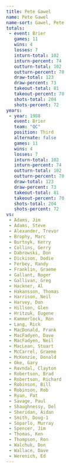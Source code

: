```yaml
---
title: Pete Gawel
name: Pete Gawel
name-sort: Gawel, Pete
totals:
 - event: Brier
   games: 11
   wins: 4
   losses: 7
   inturn-total: 102
   inturn-percent: 74
   outturn-total: 102
   outturn-percent: 70
   draw-total: 123
   draw-percent: 73
   takeout-total: 81
   takeout-percent: 70
   shots-total: 204
   shots-percent: 72
years:
 - year: 1988
   event: Brier
   team: "QC"
   position: Third
   alternate: false
   games: 11
   wins: 4
   losses: 7
   inturn-total: 102
   inturn-percent: 74
   outturn-total: 102
   outturn-percent: 70
   draw-total: 123
   draw-percent: 73
   takeout-total: 81
   takeout-percent: 70
   shots-total: 204
   shots-percent: 72
vs:
 - Adams, Jim
 - Adams, Steve
 - Alexander, Trevor
 - Brophy, Marc
 - Burtnyk, Kerry
 - Collins, Gerry
 - Dabrowski, Don
 - Dickison, Dodie
 - Ferbey, Randy
 - Franklin, Graeme
 - Gallant, Roger
 - Gallivan, Greg
 - Hackner, Al
 - Hakansson, Thomas
 - Harrison, Neil
 - Harvey, Don
 - Hillson, Glen
 - Hritzuk, Eugene
 - Kammerlock, Ron
 - Lang, Rick
 - MacDonald, Frank
 - MacFadyen, Dave
 - MacFadyen, Neil
 - MacLean, Stuart
 - McCarrel, Graeme
 - McKenzie, Donald
 - Oke, Gary
 - Ravndal, Clayton
 - Robertson, Brad
 - Robertson, Richard
 - Robinson, Bill
 - Robinson, Rob
 - Ryan, Pat
 - Savage, Paul
 - Shaughnessy, Del
 - Sheridan, Aidan
 - Smith, Doug-1
 - Soparlo, Murray
 - Spencer, Jim
 - Thomas, Ken
 - Thompson, Ron
 - Walchuk, Don
 - Wallace, Dave
 - Werenich, Ed
---
```

